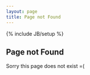 ```yaml
---
layout: page
title: Page not Found
---
```

{% include JB/setup %}

Page not Found
-----------------------

Sorry this page does not exist =(
